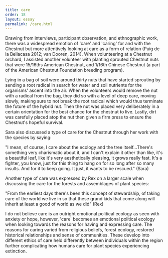 ```yaml
---
title: care
order: 18
layout: essay
permalink: /care.html
---
```

<style>
div.c {
  border-color: rgb(0, 128, 128)
}
</style>
<div class="a">
<p>Drawing from interviews, participant observation, and ethnographic work, there was a widespread emotion of 'care' and 'caring' for and with the Chestnut but more attentively looking at care as a form of relation (Puig de la Bellacasa 2012; van Dooren, 2014). When volunteering at a Chestnut orchard, I assisted another volunteer with planting sprouted Chestnut nuts that were 15/16ths American Chestnut, and 1/16th Chinese Chestnut (a part of the American Chestnut Foundation breeding program).</p>
<div class="b">
<p>Lying in a bag of soil were around thirty nuts that have started sprouting by sending a root radical in search for water and soil nutrients for the organisms' ascent into the air. When the volunteers would remove the nut with a radical from the bag, they did so with a level of deep care, moving slowly, making sure to not break the root radical which would thus terminate the future of the hybrid nut. Then the nut was placed very deliberately in a certain orientation for the best chance for the chestnut to live. Lastly, dirt was carefully placed atop the nut then given a firm press to ensure the Chestnut's hopeful survival.</p> 

<p>Sara also discussed a type of care for the Chestnut through her work with the species by saying:</p>

<div class="c">
<p>"I mean, of course, I care about the ecology and the tree itself...There's something very charismatic about it, and I can't explain it other than like, it's a beautiful leaf, like it's very aesthetically pleasing, it grows really fast. It's a fighter, you know, just for this thing to hang on for so long after so many insults. And for it to keep going. It just, it wants to be rescued." (Sara)</p></div>

<div class="b">
<p>Another type of care was expressed by Rex on a larger scale when discussing the care for the forests and assemblages of plant species:</p> 

<div class="c">
<p>"From the earliest days there's been this concept of stewardship, of taking care of the world we live in so that these grand kids that come along will inherit at least a good of world as we did" (Rex)</p></div>

<div class="b">
<p>I do not believe care is an outright emotional political ecology as seen with anxiety or hope, however, 'care' becomes an emotional political ecology when looking towards the reasons for having and expressing care. The reasons for caring varied from religious beliefs, forest ecology, restored historical relationships and sense of communities. These develop into different ethics of care held differently between individuals within the region further complicating how humans care for plant species experiencing extinction.</p>
